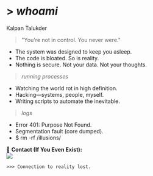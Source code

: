 # > _whoami_  

Kalpan Talukder  

> "You're not in control. You never were."  

- The system was designed to keep you asleep.  
- The code is bloated. So is reality.  
- Nothing is secure. Not your data. Not your thoughts.  

> _running processes_  
- Watching the world rot in high definition.  
- Hacking—systems, people, myself.  
- Writing scripts to automate the inevitable.  

> _logs_  
- Error 401: Purpose Not Found.  
- Segmentation fault (core dumped).  
- $ rm -rf /illusions/  

📂 **Contact (If You Even Exist):**  
<a href="https://www.linkedin.com/in/kalpan-talukder-3194a0309/"> <img src="https://img.shields.io/badge/LinkedIn-0A66C2?style=flat&logo=linkedin&logoColor=white" /> </a> 

`>>> Connection to reality lost.`  
